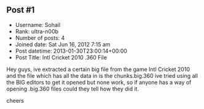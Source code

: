 ## Post #1
- Username: Sohail
- Rank: ultra-n00b
- Number of posts: 4
- Joined date: Sat Jun 16, 2012 7:15 am
- Post datetime: 2013-01-30T23:00:14+00:00
- Post Title: Intl Cricket 2010 .360 File

Hey guys, ive extracted a certain big file from the game Intl Cricket 2010 and the file which has all the data in is the chunks.big.360 ive tried using all the BIG editors to get it opened but none work, so if anyone has a way of opening .big.360 files could they tell how they did it. 

cheers
